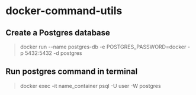 # docker-command-utils

## Create a Postgres database

> docker run --name postgres-db -e POSTGRES_PASSWORD=docker -p 5432:5432 -d postgres


## Run postgres command in terminal

> docker exec -it name_container psql -U user -W postgres


